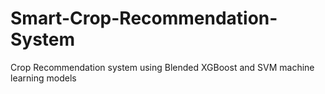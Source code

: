 # Smart-Crop-Recommendation-System
Crop Recommendation system using Blended XGBoost and SVM machine learning models

